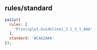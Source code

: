 ## rules/standard

```javascript
pa11y({
  rules: [
    'Principle1.Guideline1_3.1_3_1_AAA'
  ],
  standard: 'WCAG2AAA'
});
```